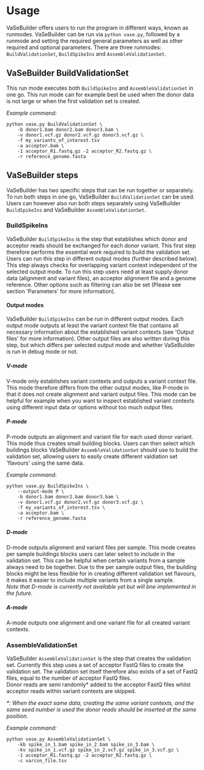 # Usage
VaSeBuilder offers users to run the program in different ways, known as runmodes. VaSeBuilder can be run via ```python vase.py```, followed by a runmode and setting the required general parameters as well as other required and optional parameters. There are three runmodes: ```BuildValidationSet```, ```BuildSpikeIns``` and ```AssembleValidationSet```.

## VaSeBuilder BuildValidationSet
This run mode executes both ```BuildSpikeIns``` and ```AssembleValidationSet``` in one go. This run mode can for example best be used when the donor data is not large or when the first validation set is created.  

_Example command:_
```
python vase.py BuildValidationSet \
    -b donor1.bam donor2.bam donor3.bam \
    -v donor1.vcf.gz donor2.vcf.gz donor3.vcf.gz \
    -f my_variants_of_interest.tsv
    -a acceptor.bam \
    -1 acceptor_R1.fastq.gz -2 acceptor_R2.fastq.gz \
    -r reference_genome.fasta
```

## VaSeBuilder steps
VaSeBuilder has two specific steps that can be run together or separately. To run both steps in one go, VaSeBuilder ```BuildValidationSet``` can be used. Users can however also run both steps separately using VaSeBuilder ```BuildSpikeIns``` and VaSeBuilder ```AssembleValidationSet```.

### BuildSpikeIns
VaSeBuilder ```BuildSpikeIns``` is the step that establishes which donor and acceptor reads should be exchanged for each donor variant. This first step therefore performs the essential work required to build the validation set. Users can run this step in different output modes (further described below). This step always checks for overlapping variant context independent of the selected output mode.
To run this step users need at least supply donor data (alignment and variant files), an acceptor alignment file and a genome reference. Other options such as filtering can also be set (Please see section 'Parameters' for more information).


#### Output modes
VaSeBuilder ```BuildSpikeIns``` can be run in different output modes. Each output mode outputs at least the variant context file that contains all necessary information about the established variant contexts (see 'Output files' for more information). Other output files are also written during this step, but which differs per selected output mode and whether VaSeBuilder is run in debug mode or not.

##### V-mode
V-mode only establishes variant contexts and outputs a variant context file. This mode therefore differs from the other output modes, like P-mode in that it does not create alignment and variant output files. This mode can be helpful for example when you want to inspect established variant contexts using different input data or options without too much output files.

##### P-mode
P-mode outputs an alignment and variant file for each used donor variant. This mode thus creates small building blocks. Users can then select which buildings blocks VaSeBuilder ```AssembleValidationSet``` should use to build the validation set, allowing users to easily create different valdiation set 'flavours' using the same data.

_Example command:_
```
python vase.py BuildSpikeIns \
    --output-mode P \
    -b donor1.bam donor2.bam donor3.bam \
    -v donor1.vcf.gz donor2.vcf.gz donor3.vcf.gz \
    -f my_variants_of_interest.tsv \
    -a acceptor.bam \
    -r reference_genome.fasta
```

##### D-mode
D-mode outputs alignment and variant files per sample. This mode creates per sample buildings blocks users can later select to include in the validation set. This can be helpful when certain variants from a sample always need to be together. Due to the per sample output files, the building blocks might be less flexible for in creating different validation set flavours, it makes it easier to include multiple variants from a single sample.  
_Note that D-mode is currently not available yet but will bne implemented in the future._

##### A-mode
A-mode outputs one alignment and one variant file for all created variant contexts. 


### AssembleValidationSet
VaSeBuilder ```AssembleValidationSet``` is the step that creates the validation set. Currently this step uses a set of acceptor FastQ files to create the validation set. The validation set itself therefore also exists of a set of FastQ files, equal to the number of acceptor FastQ files.  
Donor reads are semi randomly* added to the acceptor FastQ files whilst acceptor reads within variant contexts are skipped.

_*: When the exact same data, creating the same variant contexts, and the same seed number is used the donor reads should be inserted at the same position._

_Example command:_
```
python vase.py AssembleValidationSet \
    -kb spike_in_1.bam spike_in_2.bam spike_in_3.bam \
    -kv spike_in_1.vcf.gz spike_in_2.vcf.gz spike_in_3.vcf.gz \
    -1 acceptor_R1.fastq.gz -2 acceptor_R2.fastq.gz \
    -c varcon_file.tsv
```
